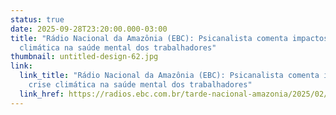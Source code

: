 ```yaml
---
status: true
date: 2025-09-28T23:20:00.000-03:00
title: "Rádio Nacional da Amazônia (EBC): Psicanalista comenta impactos da crise
  climática na saúde mental dos trabalhadores"
thumbnail: untitled-design-62.jpg
link:
  link_title: "Rádio Nacional da Amazônia (EBC): Psicanalista comenta impactos da
    crise climática na saúde mental dos trabalhadores"
  link_href: https://radios.ebc.com.br/tarde-nacional-amazonia/2025/02/psicologo-comenta-impactos-da-crise-climatica-na-saude-mental-dos-trabalhadores?fbclid=IwY2xjawNGzGxleHRuA2FlbQIxMQABHoO2SeKq9dB7_RpEXsXcmwYaNwlIYItQbxt0yo69fZsJhJ6DhALUhj-w3CNr_aem_u0XPduOXiFSl3Y22_aWJjA
---
```

